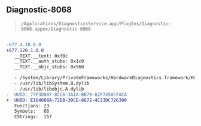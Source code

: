 ## Diagnostic-8068

> `/Applications/DiagnosticsService.app/PlugIns/Diagnostic-8068.appex/Diagnostic-8068`

```diff

-677.4.10.0.0
+677.120.1.0.0
   __TEXT.__text: 0xf0c
   __TEXT.__auth_stubs: 0x1c0
   __TEXT.__objc_stubs: 0x560

   - /System/Library/PrivateFrameworks/HardwareDiagnostics.framework/HardwareDiagnostics
   - /usr/lib/libSystem.B.dylib
   - /usr/lib/libobjc.A.dylib
-  UUID: 77F3D807-8CC6-3A1A-BB79-82F7450CFACA
+  UUID: E164008A-72DB-30CE-8672-4C23DC726390
   Functions: 23
   Symbols:   66
   CStrings:  157

```
